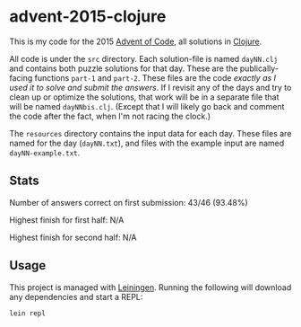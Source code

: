 # advent-2015-clojure

This is my code for the 2015 [Advent of Code](https://adventofcode.com/2015), all solutions in [Clojure](https://clojure.org/).

All code is under the `src` directory. Each solution-file is named `dayNN.clj` and contains both puzzle solutions for that day. These are the publically-facing functions `part-1` and `part-2`. These files are the code *exactly as I used it to solve and submit the answers*. If I revisit any of the days and try to clean up or optimize the solutions, that work will be in a separate file that will be named `dayNNbis.clj`. (Except that I will likely go back and comment the code after the fact, when I'm not racing the clock.)

The `resources` directory contains the input data for each day. These files are named for the day (`dayNN.txt`), and files with the example input are named `dayNN-example.txt`.

## Stats

Number of answers correct on first submission: 43/46 (93.48%)

Highest finish for first half: N/A

Highest finish for second half: N/A

## Usage

This project is managed with [Leiningen](https://leiningen.org/). Running the following will download any dependencies and start a REPL:

```
lein repl
```
